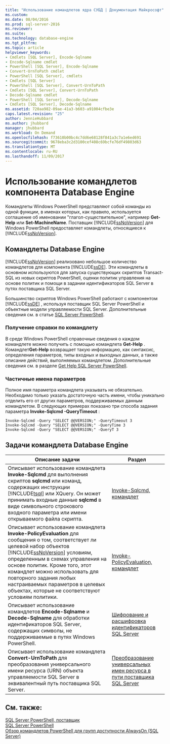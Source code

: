 ```yaml
---
title: "Использование командлетов ядра СУБД | Документация Майкрософт"
ms.custom: 
ms.date: 08/04/2016
ms.prod: sql-server-2016
ms.reviewer: 
ms.suite: 
ms.technology: database-engine
ms.tgt_pltfrm: 
ms.topic: article
helpviewer_keywords:
- Cmdlets [SQL Server], Encode-Sqlname
- Encode-Sqlname cmdlet
- PowerShell [SQL Server], Encode-Sqlname
- Convert-UrnToPath cmdlet
- PowerShell [SQL Server], cmdlets
- Cmdlets [SQL Server]
- PowerShell [SQL Server], Convert-UrnToPath
- Cmdlets [SQL Server], Convert-UrnToPath
- Decode-Sqlname cmdlet
- PowerShell [SQL Server], Decode-Sqlname
- Cmdlets [SQL Server], Decode-Sqlname
ms.assetid: 720aa982-09ae-41a3-b603-a91004cfbe3e
caps.latest.revision: "25"
author: JennieHubbard
ms.author: jhubbard
manager: jhubbard
ms.workload: On Demand
ms.openlocfilehash: f73610b00bc4c7dd6e68128f841a3c7a1e6ed691
ms.sourcegitcommit: 9678eba3c2d3100cef408c69bcfe76df49803d63
ms.translationtype: MT
ms.contentlocale: ru-RU
ms.lasthandoff: 11/09/2017
---
```

# <a name="use-the-database-engine-cmdlets"></a>Использование командлетов компонента Database Engine
  Командлеты Windows PowerShell представляют собой команды из одной функции, в именах которых, как правило, используется соглашение об именовании "глагол-существительное", например **Get-Help** или **Set-MachineName**. Поставщик [!INCLUDE[ssNoVersion](../../includes/ssnoversion-md.md)] для Windows PowerShell предоставляет командлеты, относящиеся к [!INCLUDE[ssNoVersion](../../includes/ssnoversion-md.md)].  
  
## <a name="database-engine-cmdlets"></a>Командлеты Database Engine  
 [!INCLUDE[ssNoVersion](../../includes/ssnoversion-md.md)] реализовано небольшое количество командлетов для компонента [!INCLUDE[ssDE](../../includes/ssde-md.md)]. Эти командлеты в основном используются для запуска существующих скриптов Transact-SQL из новых скриптов PowerShell, оценки политик управления на основе политик и помощи в задании идентификаторов SQL Server в путях поставщика SQL Server.  
  
 Большинство скриптов Windows PowerShell работают с компонентом [!INCLUDE[ssDE](../../includes/ssde-md.md)] , используя поставщик SQL Server PowerShell и объектные модели управляемости SQL Server. Дополнительные сведения см. в статье [SQL Server PowerShell](../../relational-databases/scripting/sql-server-powershell.md).  
  
### <a name="get-cmdlet-help"></a>Получение справки по командлету  
 В среде Windows PowerShell справочные сведения о каждом командлете можно получить с помощью командлета **Get-Help** . Командлет**Get-Help** возвращает такую информацию, как синтаксис, определения параметров, типы входных и выходных данных, а также описание действий, выполняемых командлетом. Дополнительные сведения см. в разделе [Get Help SQL Server PowerShell](../../relational-databases/scripting/get-help-sql-server-powershell.md).  
  
### <a name="partial-parameter-names"></a>Частичные имена параметров  
 Полное имя параметра командлета указывать не обязательно. Необходимо только указать достаточную часть имени, чтобы уникально отделить его от других параметров, поддерживаемых данным командлетом. В следующих примерах показано три способа задания параметра **Invoke-Sqlcmd -QueryTimeout** :  
  
```  
Invoke-Sqlcmd -Query "SELECT @@VERSION;" -QueryTimeout 3  
Invoke-Sqlcmd -Query "SELECT @@VERSION;" -QueryTime 3  
Invoke-Sqlcmd -Query "SELECT @@VERSION;" -QueryT 3  
```  
  
## <a name="database-engine-cmdlet-tasks"></a>Задачи командлета Database Engine  
  
|Описание задачи|Раздел|  
|----------------------|-----------|  
|Описывает использование командлета **Invoke-Sqlcmd** для выполнения скриптов **sqlcmd** или команд, содержащих инструкции [!INCLUDE[tsql](../../includes/tsql-md.md)] или XQuery. Он может принимать входные данные **sqlcmd** в виде символьного строкового входного параметра или имени открываемого файла скрипта.|[Invoke-Sqlcmd, командлет](../../powershell/invoke-sqlcmd-cmdlet.md)|  
|Описывает использование командлета **Invoke-PolicyEvaluation** для сообщения о том, соответствует ли целевой набор объектов [!INCLUDE[ssNoVersion](../../includes/ssnoversion-md.md)] условиям, определенным в схемах управления на основе политик. Кроме того, этот командлет можно использовать для повторного задания любых настраиваемых параметров в целевых объектах, которые не соответствуют условиям политики.|[Invoke-PolicyEvaluation, командлет](../../powershell/invoke-policyevaluation-cmdlet.md)|  
|Описывает использование командлетов **Encode-Sqlname** и **Decode-Sqlname** для обработки идентификаторов SQL Server, содержащих символы, не поддерживаемые в путях Windows PowerShell.|[Шифрование и расшифровка идентификаторов SQL Server](../../relational-databases/scripting/encode-and-decode-sql-server-identifiers.md)|  
|Описывает использование командлета **Convert-UrnToPath** для преобразования универсального имени ресурса (URN) объекта управляемости SQL Server в эквивалентный путь поставщика SQL Server.|[Преобразование универсальных имен ресурса в пути поставщика SQL Server](../../relational-databases/scripting/convert-urns-to-sql-server-provider-paths.md)|  
  
## <a name="see-also"></a>См. также:  
 [SQL Server PowerShell, поставщик](../../relational-databases/scripting/sql-server-powershell-provider.md)   
 [SQL Server PowerShell](../../relational-databases/scripting/sql-server-powershell.md)   
[Обзор командлетов PowerShell для групп доступности AlwaysOn (SQL Server)](../../database-engine/availability-groups/windows/overview-of-powershell-cmdlets-for-always-on-availability-groups-sql-server.md)
  
  
